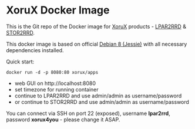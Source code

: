 # XoruX Docker Image
This is the Git repo of the Docker image for [XoruX](http://www.xorux.com) products - [LPAR2RRD](http://www.lpar2rrd.com) & [STOR2RRD](http://www.stor2rrd.com).

This docker image is based on official [Debian 8 (Jessie)](https://hub.docker.com/_/debian) with all necessary dependencies installed.

Quick start:

    docker run -d -p 8080:80 xorux/apps

 - web GUI on http://localhost:8080
 - set timezone for running container
 - continue to LPAR2RRD and use admin/admin as username/password
 - or continue to STOR2RRD and use admin/admin as username/password

You can connect via SSH on port 22 (exposed), username **lpar2rrd**, password **xorux4you** - please change it ASAP.
